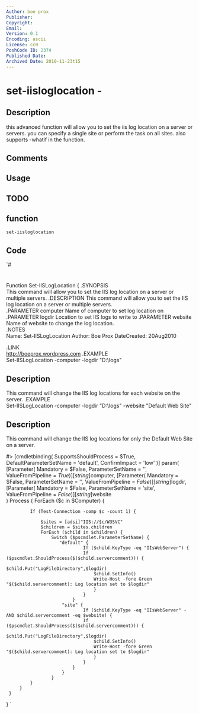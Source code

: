 ```yaml
---
Author: boe prox
Publisher: 
Copyright: 
Email: 
Version: 0.1
Encoding: ascii
License: cc0
PoshCode ID: 2374
Published Date: 
Archived Date: 2010-11-23t15
---
```


# set-iisloglocation - 

## Description

this advanced function will allow you to set the iis log location on a server or servers.  you can specify a single site or perform the task on all sites. also supports -whatif in the function.

## Comments



## Usage



## TODO



## function

`set-iisloglocation`

## Code

`#
 #
 Function Set-IISLogLocation {
 .SYNOPSIS  
     This command will allow you to set the IIS log location on a server or multiple servers.
 .DESCRIPTION
     This command will allow you to set the IIS log location on a server or multiple servers.    
 .PARAMETER computer
     Name of computer to set log location on
 .PARAMETER logdir
     Location to set IIS logs to write to 
 .PARAMETER website
     Name of website to change the log location.       
 .NOTES  
     Name: Set-IISLogLocation
     Author: Boe Prox
     DateCreated: 20Aug2010 
          
 .LINK  
     http://boeprox.wordpress.com
 .EXAMPLE  
     Set-IISLogLocation -computer <server> -logdir "D:\logs"
     
 Description
 -----------
 This command will change the IIS log locations for each website on the server.
 .EXAMPLE  
     Set-IISLogLocation -computer <server> -logdir "D:\logs" -website "Default Web Site"
     
 Description
 -----------
 This command will change the IIS log locations for only the Default Web Site on a server.
           
 #> 
 [cmdletbinding(
     SupportsShouldProcess = $True,
 	DefaultParameterSetName = 'default',
 	ConfirmImpact = 'low'
 )]
 param(
     [Parameter(
         Mandatory = $False,
         ParameterSetName = '',
         ValueFromPipeline = $True)]
         [string]$computer,
     [Parameter(
         Mandatory = $False,
         ParameterSetName = '',
         ValueFromPipeline = $False)]
         [string]$logdir,
     [Parameter(
         Mandatory = $False,
         ParameterSetName = 'site',
         ValueFromPipeline = $False)]
         [string]$website                           
 )
 Process {
     ForEach ($c in $Computer) {
 
             If (Test-Connection -comp $c -count 1) {
                 
                 $sites = [adsi]"IIS://$c/W3SVC"
                 $children = $sites.children
                 ForEach ($child in $children) {
                     Switch ($pscmdlet.ParameterSetName) { 
                        "default" {
                                 If ($child.KeyType -eq "IIsWebServer") {
                                 If ($pscmdlet.ShouldProcess($($child.servercomment))) {
                                     $child.Put("LogFileDirectory",$logdir)
                                     $child.SetInfo()
                                     Write-Host -fore Green "$($child.servercomment): Log location set to $logdir"
                                     }                                   
                                 } 
                             }
                         "site" {
                                 If ($child.KeyType -eq "IIsWebServer" -AND $child.servercomment -eq $website) {
                                 If ($pscmdlet.ShouldProcess($($child.servercomment))) {
                                     $child.Put("LogFileDirectory",$logdir)
                                     $child.SetInfo()
                                     Write-Host -fore Green "$($child.servercomment): Log location set to $logdir"
                                     }                                   
                                 }                             
                             }                                                                                                   
                         }
                     }                        
             }                
         }  
     }
 }
`

